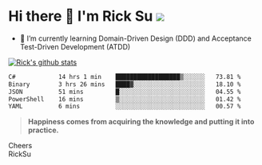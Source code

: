 # Hi there 👋 I'm Rick Su ![](https://komarev.com/ghpvc/?username=ricksu978)
<!--
**ricksu978/ricksu978** is a ✨ _special_ ✨ repository because its `README.md` (this file) appears on your GitHub profile.

Here are some ideas to get you started:

- 🔭 I’m currently working on ...
-->
- 🌱 I’m currently learning Domain-Driven Design (DDD) and Acceptance Test-Driven Development (ATDD)
<!--
- 👯 I’m looking to collaborate on ...
- 🤔 I’m looking for help with ...
- 💬 Ask me about ...
- 📫 How to reach me: ...
- 😄 Pronouns: ...
- ⚡ Fun fact: ...
-->
[![Rick's github stats](https://github-readme-stats.vercel.app/api?username=ricksu978&theme=dark)](https://github.com/ricksu978/ricksu978)

<!--START_SECTION:waka-->

```txt
C#            14 hrs 1 min    ██████████████████▒░░░░░░   73.81 %
Binary        3 hrs 26 mins   ████▓░░░░░░░░░░░░░░░░░░░░   18.10 %
JSON          51 mins         █░░░░░░░░░░░░░░░░░░░░░░░░   04.55 %
PowerShell    16 mins         ▒░░░░░░░░░░░░░░░░░░░░░░░░   01.42 %
YAML          6 mins          ░░░░░░░░░░░░░░░░░░░░░░░░░   00.57 %
```

<!--END_SECTION:waka-->

> **Happiness comes from acquiring the knowledge and putting it into practice.**

Cheers  
RickSu 
